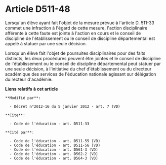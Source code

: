 # Article D511-48

Lorsqu'un élève ayant fait l'objet de la mesure prévue à l'article D. 511-33 commet une infraction à l'égard de cette mesure,
l'action disciplinaire afférente à cette faute est jointe à l'action en cours et le conseil de discipline de l'établissement
ou le conseil de discipline départemental est appelé à statuer par une seule décision. 

Lorsqu'un élève fait l'objet de poursuites disciplinaires pour des faits distincts, les deux procédures peuvent être jointes
et le conseil de discipline de l'établissement ou le conseil de discipline départemental peut statuer par une seule décision,
à l'initiative du chef d'établissement ou du directeur académique des services de l'éducation nationale agissant sur
délégation du recteur d'académie.

**Liens relatifs à cet article**

	**Modifié par**:

	  - Décret n°2012-16 du 5 janvier 2012 - art. 7 (VD)

	**Cite**:

	  - Code de l'éducation - art. D511-33

	**Cité par**:

	  - Code de l'éducation - art. D511-55 (VD)
	  - Code de l'éducation - art. D511-56 (VD)
	  - Code de l'éducation - art. D561-3 (VD)
	  - Code de l'éducation - art. D562-2 (VD)
	  - Code de l'éducation - art. D564-3 (VD)

